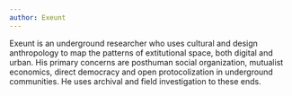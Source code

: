 ```yaml
---
author: Exeunt
---
```

Exeunt is an underground researcher who uses cultural and design anthropology to map the patterns of extitutional space, both digital and urban. His primary concerns are posthuman social organization, mutualist economics, direct democracy and open protocolization in underground  communities. He uses archival and field investigation to these ends. 